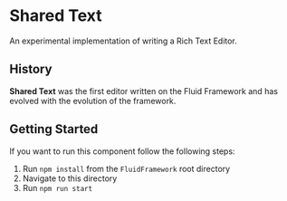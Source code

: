 # Shared Text

An experimental implementation of writing a Rich Text Editor.

## History

**Shared Text** was the first editor written on the Fluid Framework and has evolved with the evolution of the framework.

## Getting Started

If you want to run this component follow the following steps:

1. Run `npm install` from the `FluidFramework` root directory
2. Navigate to this directory
3. Run `npm run start`
